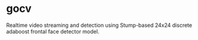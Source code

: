 # gocv

Realtime video streaming and detection using Stump-based 24x24 discrete adaboost frontal face detector model.
